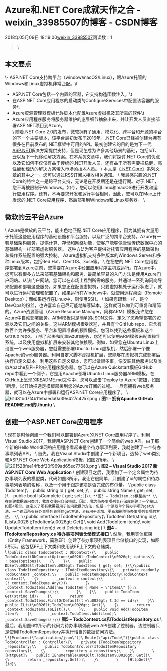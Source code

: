# Azure和.NET Core成就天作之合 - weixin_33985507的博客 - CSDN博客
2018年05月09日 18:19:00[weixin_33985507](https://me.csdn.net/weixin_33985507)阅读数：1
> \
## 本文要点
\\- ASP.NET Core支持跨平台（window/macOS/Linux），跟Azure托管的Windows和Linux虚拟机非常匹配。\\t
- ASP.NET Core包括一个内置的容器，它支持构造函数注入。\\t
- 在ASP.NET Core应用程序的启动类的ConfigureServices中配置该容器的服务\\t
- Azure资源管理器模板允许脚本化配置Azure虚拟机及其所需的软件\\t
- Azure应用程序服务将服务器维护的底层细节抽象出来，并让开发人员直接部署ASP.NET项目到Azure。\
\\
随着.NET Core 2.0的发布，微软拥有了通用、模块化、跨平台和开源的平台的下一个主要版本，该平台最初发布于2016年。.NET Core已经被创建为拥有很多在目前发布的.NET框架中可用的API。最初创建它的目的是为下一代[ASP.NET](%5C)解决方案提供支持，但是现在成为许多其他场景的基础，包括IoT、云以及下一代移动解决方案。在本系列文章中，我们将探讨.NET Core的优点以及它如何不仅仅有益于传统的.NET开发人员，还有益于所有需要把稳健、高性能和经济的解决方案带入市场的技术人员。
\\
本文是《[.NET Core](%5C)》系列文章的其中之一。您可以通过RSS订阅以接收相关通知。
\\
我最感兴趣的.NET Core的特性之一是跨平台支持，无论是在开发期还是在运行期。对于.NET，您不再被限制于Windows。如今，您可以使用Linux和macOS进行开发和运行应用程序。还有，不再要求开发和运行平台相同，因此，您可以在Mac上开发您的.NET Core应用程序，然后部署到Windows和Linux服务器。
\\
## 微软的云平台Azure
\\
Azure是微软的云平台，能出色地匹配.NET Core应用程序，因为其拥有大量用于托管这些应用程序的基础设施和平台服务，以及广泛的跨平台支持。Azure有一套基础架构服务，提供计算、存储和网络功能，使客户能够像管理传统数据中心的基础架构一样部署虚拟服务器。 这种方法为客户提供对托管应用程序的基础架构和操作系统配置的强大控制。 Azure虚拟机支持多种版本的Windows Server和多种Linux版本，包括Red Hat、CentOS、Suse等。
\\
在把您的.NET Core应用程序部署到Azure之前，您需要在Azure中设置应用程序主机或运行。在Azure中，您可以有很多方法来部署基础架构和服务。最简单容易的入门方法是使用Azure门户网站。从该门户网站，您可以在市场上找到所需的服务，并通过一系列询问向导来配置和部署这些服务。如果您正在配置虚拟机，只要虚拟机处于运行状态了，就可以进行远程管理和配置了，如果运行在Windows中，就使用远程桌面（Remote Desktop）；而如果运行在Linux中，则使用SSH。
\\
如果您跟我一样，是个DevOps的粉丝，也许喜欢自己尽可能地编写脚本，这样就可以做到可重复和精简的。Azure资源管理（Azure Resource Manager，简称ARM）模板允许您在Azure中自动部署服务。ARM模板只是简单的JSON文件，定义了您希望部署的资源以及它们之间的关系。这些ARM模板很受欢迎，并且有个GitHub repo，它含有数百个为许多服务、平台和配置准备的预置模板。您可以找到这些模板和这个GitHub repo。
\\
除了部署和配置Azure服务，您还可以使用ARM模板来配置操作系统，以及使用虚拟机扩展来安装其他依赖项。例如，如果您在Ubuntu Linux上设置一个web服务器，您就需要部署Ubuntu Linux虚拟机，然后部署一个像Apache的web服务器。利用自定义脚本虚拟机扩展，您能够在虚拟机完成部署后执行自定义脚本。利用这些自定义脚本，您可以做很多事，像安装其他服务以及类似Apache及PHP的应用程序服务器。您可以在Azure Quickstart模板GitHub repo中看到一个例子，它是用Apache部署Ubuntu Linux服务器ARM模板。在GitHub上呈现的README.md文件中，您可以点击“Deploy to Azure”按钮，如图1所示，以开始把选定模板部署到您的Azure订阅的过程。一旦您拥有web服务器，就可以在Azure中部署和运行ASP.NET Core应用程序了。
\\
﻿![61d81bd7f4b11ebaeda0a39e427c4257.png](https://static001.infoq.cn/resource/image/61/57/61d81bd7f4b11ebaeda0a39e427c4257.png)﻿
\\
**图1 – 拥有Apache GitHub README.md的Ubuntu**
\\
## 创建一个ASP.NET Core应用程序
\\
现在是时候创建一个我们可以部署到Azure的.NET Core应用程序了。利用Visual Studio 2017，我使用ASP.NET Core创建了一个简单的web API。由于那个新的Hello World!网络应用程序看起来是个待办事项列表，我就创建了一个待办事项列表API。
\\
首先，我在Visual Studio中创建了一个新项目，选择了web类别和ASP.NET Core Web Application模板，如图2所示。
\\
﻿![201528fee14fbdf20f969ad65ec77688.png](https://static001.infoq.cn/resource/image/20/88/201528fee14fbdf20f969ad65ec77688.png)﻿
\\
**图2 – Visual Studio 2017 新ASP.NET Core Web Application**
\\
创建项目之后，我添加了一个定义属性为待办事项列表的模型类，代码如图3所示。我让它很简单，只创建了id的属性和待办事项列表项的名称，以及一个用于跟踪该项是否完成的布尔量。
\\\`public class TodoItem\{\\    public string Id { get; set; }\    public string Name { get; set; }\    public bool IsComplete { get; set; }\}`\\
**图3 – TodoItem.cs模型类**
\\
在创建数据访问类时，我喜欢使用仓储模式，因此，我为待办事项列表存储库创建了一个接口，如图4所示。这定义了所有我需要用于访问数据的方法，包括一个读取单个待办事项的get方法、一个返回所有待办事项列表项的get方法，还有用于添加、更新和删除待办事项列表项的方法。
\\
\\`public interface ITodoItemRepository\{\    TodoItem Get(string id);\    IList\u0026lt;TodoItem\u0026gt; Get();\    void Add(TodoItem item);\    void Update(TodoItem item);\    void Delete(string id);\}\`\\
**图4 – ITodoItemRepository.cs 待办事项列表仓储模式接口**
\\
然后，我用实体框架（Entity Framework，简称EF）创建了待办事项列表项目仓储接口的实现，如图5所示。这包括EF上下文类和使用该EF上下文的仓储类。
\
\\
\\`public class TodoContext : DbContext\{\    public TodoContext(DbContextOptions\u0026lt;TodoContext\u0026gt; options)\        : base(options)\    {\    }\\    public DbSet\u0026lt;TodoItem\u0026gt; TodoItems { get; set; }\\}\public class TodoItemRepository : ITodoItemRepository\{\    private readonly TodoContext _context;\\    public TodoItemRepository(TodoContext context)\    {\        _context = context;\\        if (!_context.TodoItems.Any())\        {\            _context.TodoItems.Add(new TodoItem { Name = \"Item1\" });\            _context.SaveChanges();\        }\    }\\    public TodoItem Get(string id)\    {\        return _context.TodoItems.FirstOrDefault(t =\u0026gt; t.Id == id);\    }\\    public IList\u0026lt;TodoItem\u0026gt; Get()\    {\        return _context.TodoItems.ToList();\    }\\    public void Add(TodoItem item)\    {\        _context.TodoItems.Add(item);\        _context.SaveChanges();\`\\
**图5 – TodoContext.cs和TodoListRepository.cs**
\\
最后，我用图6中所示的代码为待办事项列表web API创建了控制器。该控制器只是使用ITodoItemRepository并执行恰当的数据访问方法。
\
\\
\\`[Produces(\"application/json\")]\[Route(\"api/Todo\")]\public class TodoController : Controller\{\    private ITodoItemRepository _repository;\\    public TodoController(ITodoItemRepository repository)\    {\        _repository = repository;\    }\        \    [HttpGet]\    public IEnumerable\u0026lt;TodoItem\u0026gt; Get()\    {\        return _repository.Get();\    }\        \    [HttpGet(\"{id}\`
